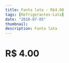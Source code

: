 ```yaml
---
title: Fanta lata - R$4.00
tags: [Refrigerantes-Lata]
date: "2010-07-05"
thumbnail: 
description: Fanta lata
---
```


# R$ 4.00